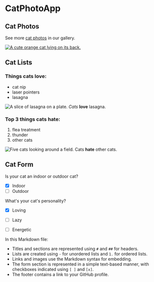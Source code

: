 # CatPhotoApp

## Cat Photos

See more [cat photos](https://freecatphotoapp.com) in our gallery.

[![A cute orange cat lying on its back.](https://cdn.freecodecamp.org/curriculum/cat-photo-app/relaxing-cat.jpg)](https://freecatphotoapp.com)

## Cat Lists

### Things cats love:
- cat nip
- laser pointers
- lasagna

![A slice of lasagna on a plate.](https://cdn.freecodecamp.org/curriculum/cat-photo-app/lasagna.jpg)
*Cats* **love** lasagna.

### Top 3 things cats hate:
1. flea treatment
2. thunder
3. other cats

![Five cats looking around a field.](https://cdn.freecodecamp.org/curriculum/cat-photo-app/cats.jpg)
Cats **hate** other cats.

## Cat Form

Is your cat an indoor or outdoor cat?

- [x] Indoor
- [ ] Outdoor

What's your cat's personality?

- [x] Loving
- [ ] Lazy
- [ ] Energetic


In this Markdown file:

- Titles and sections are represented using `#` and `##` for headers.
- Lists are created using `-` for unordered lists and `1.` for ordered lists.
- Links and images use the Markdown syntax for embedding.
- The form section is represented in a simple text-based manner, with checkboxes indicated using `[ ]` and `[x]`.
- The footer contains a link to your GitHub profile.

